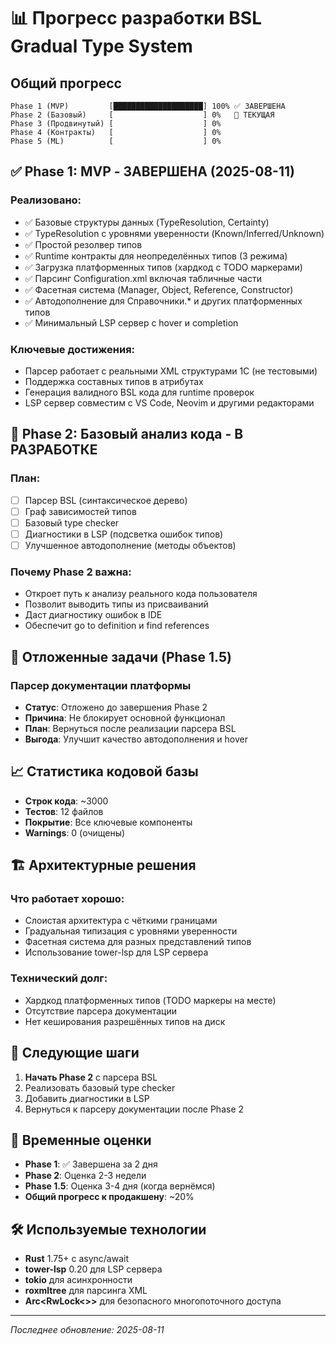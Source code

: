# 📊 Прогресс разработки BSL Gradual Type System

## Общий прогресс
```
Phase 1 (MVP)         [████████████████████] 100% ✅ ЗАВЕРШЕНА
Phase 2 (Базовый)     [                    ] 0%   🚀 ТЕКУЩАЯ
Phase 3 (Продвинутый) [                    ] 0%   
Phase 4 (Контракты)   [                    ] 0%   
Phase 5 (ML)          [                    ] 0%   
```

## ✅ Phase 1: MVP - ЗАВЕРШЕНА (2025-08-11)

### Реализовано:
- ✅ Базовые структуры данных (TypeResolution, Certainty)
- ✅ TypeResolution с уровнями уверенности (Known/Inferred/Unknown)
- ✅ Простой резолвер типов
- ✅ Runtime контракты для неопределённых типов (3 режима)
- ✅ Загрузка платформенных типов (хардкод с TODO маркерами)
- ✅ Парсинг Configuration.xml включая табличные части
- ✅ Фасетная система (Manager, Object, Reference, Constructor)
- ✅ Автодополнение для Справочники.* и других платформенных типов
- ✅ Минимальный LSP сервер с hover и completion

### Ключевые достижения:
- Парсер работает с реальными XML структурами 1С (не тестовыми)
- Поддержка составных типов в атрибутах
- Генерация валидного BSL кода для runtime проверок
- LSP сервер совместим с VS Code, Neovim и другими редакторами

## 🚀 Phase 2: Базовый анализ кода - В РАЗРАБОТКЕ

### План:
- [ ] Парсер BSL (синтаксическое дерево)
- [ ] Граф зависимостей типов
- [ ] Базовый type checker
- [ ] Диагностики в LSP (подсветка ошибок типов)
- [ ] Улучшенное автодополнение (методы объектов)

### Почему Phase 2 важна:
- Откроет путь к анализу реального кода пользователя
- Позволит выводить типы из присваиваний
- Даст диагностику ошибок в IDE
- Обеспечит go to definition и find references

## 📝 Отложенные задачи (Phase 1.5)

### Парсер документации платформы
- **Статус**: Отложено до завершения Phase 2
- **Причина**: Не блокирует основной функционал
- **План**: Вернуться после реализации парсера BSL
- **Выгода**: Улучшит качество автодополнения и hover

## 📈 Статистика кодовой базы

- **Строк кода**: ~3000
- **Тестов**: 12 файлов
- **Покрытие**: Все ключевые компоненты
- **Warnings**: 0 (очищены)

## 🏗️ Архитектурные решения

### Что работает хорошо:
- Слоистая архитектура с чёткими границами
- Градуальная типизация с уровнями уверенности
- Фасетная система для разных представлений типов
- Использование tower-lsp для LSP сервера

### Технический долг:
- Хардкод платформенных типов (TODO маркеры на месте)
- Отсутствие парсера документации
- Нет кеширования разрешённых типов на диск

## 🎯 Следующие шаги

1. **Начать Phase 2** с парсера BSL
2. Реализовать базовый type checker
3. Добавить диагностики в LSP
4. Вернуться к парсеру документации после Phase 2

## 📅 Временные оценки

- **Phase 1**: ✅ Завершена за 2 дня
- **Phase 2**: Оценка 2-3 недели
- **Phase 1.5**: Оценка 3-4 дня (когда вернёмся)
- **Общий прогресс к продакшену**: ~20%

## 🛠️ Используемые технологии

- **Rust** 1.75+ с async/await
- **tower-lsp** 0.20 для LSP сервера
- **tokio** для асинхронности
- **roxmltree** для парсинга XML
- **Arc<RwLock<>>** для безопасного многопоточного доступа

---

*Последнее обновление: 2025-08-11*